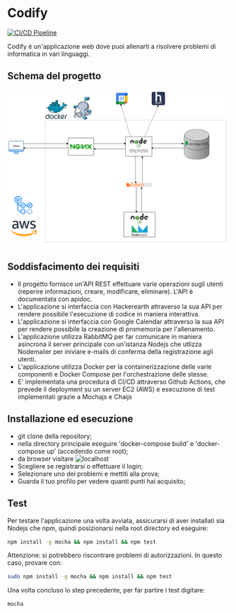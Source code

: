 # Codify

[![CI/CD Pipeline](https://github.com/andreademurtas/codify/actions/workflows/workflow.yml/badge.svg)](https://github.com/andreademurtas/codify/actions/workflows/workflow.yml)

Codify è un'applicazione web dove puoi allenarti a risolvere problemi di informatica in vari linguaggi.

## Schema del progetto
![](https://raw.githubusercontent.com/andreademurtas/codify/main/diagrammaprogettoreti.png)

## Soddisfacimento dei requisiti
- Il progetto fornisce un'API REST effettuare varie operazioni sugli utenti (reperire informazioni, creare, modificare, eliminare).
  L'API è documentata con apidoc.
- L'applicazione si interfaccia con Hackerearth attraverso la sua API per rendere possibile l'esecuzione di codice in maniera interattiva.
- L'applicazione si interfaccia con Google Calendar attraverso la sua API per rendere possibile la creazione di promemoria per l'allenamento.
- L'applicazione utilizza RabbitMQ per far comunicare in maniera asincrona il server principale con un'istanza Nodejs che utlizza Nodemailer
  per iniviare e-mails di conferma della registrazione agli utenti.
- L'applicazione utilizza Docker per la containerizzazione delle varie componenti e Docker Compose per l'orchestrazione delle stesse.
- E' implementata una procedura di CI/CD attraverso Github Actions, che prevede il deployment su un server EC2 (AWS) e esecuzione di test
  implementati grazie a Mochajs e Chaijs

## Installazione ed esecuzione
- git clone della repository;
- nella directory principale eseguire 'docker-compose build' e 'docker-compose up' (accedendo come root); </li>
- da browser visitare ![localhost](https://localhost)
- Scegliere se registrarsi o effettuare il login;
- Selezionare uno dei problemi e mettiti alla prova;
- Guarda il tuo profilo per vedere quanti punti hai acquisito; 

## Test 
Per testare l'applicazione una volta avviata, assicurarsi di aver installati sia Nodejs che npm, quindi posizionarsi nella root directory ed eseguire:
```bash
npm install -g mocha && npm install && npm test
```

Attenzione: si potrebbero riscontrare problemi di autorizzazioni. In questo caso, provare con:
```bash
sudo npm install -g mocha && npm install && npm test
```

Una volta concluso lo step precedente, per far partire i test digitare:
```bash
mocha
```
